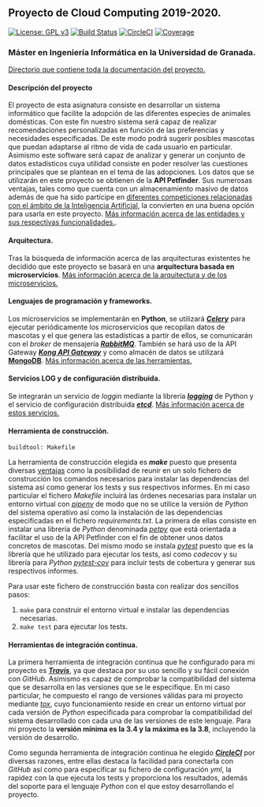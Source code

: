 ## Proyecto de Cloud Computing 2019-2020.

[![License: GPL v3](https://img.shields.io/badge/License-GPLv3-blue.svg)](https://www.gnu.org/licenses/gpl-3.0)
[![Build Status](https://travis-ci.org/lidiasm/ProyectoCC.svg?branch=master)](https://travis-ci.org/lidiasm/ProyectoCC/)
[![CircleCI](https://circleci.com/gh/lidiasm/ProyectoCC/tree/master.svg?style=svg)](https://circleci.com/gh/lidiasm/ProyectoCC/tree/master)
[![Coverage](https://codecov.io/gh/lidiasm/ProyectoCC/branch/master/graphs/badge.svg)](https://codecov.io/gh/lidiasm/ProyectoCC)

### Máster en Ingeniería Informática en la Universidad de Granada.

[Directorio que contiene toda la documentación del proyecto.](https://github.com/lidiasm/ProyectoCC/tree/master/docs)

#### Descripción del proyecto

El proyecto de esta asignatura consiste en desarrollar un sistema informático que facilite la adopción de las diferentes especies de animales domésticas. Con este fin nuestro sistema será capaz de realizar recomendaciones personalizadas en función de las preferencias y necesidades especificadas. De este modo podrá sugerir posibles mascotas que puedan adaptarse al ritmo de vida de cada usuario en particular. Asimismo este software será capaz de analizar y generar un conjunto de datos estadísticos cuya utilidad consiste en poder resolver las cuestiones principales que se plantean en el tema de las adopciones. 
Los datos que se utilizarán en este proyecto se obtienen de la **API Petfinder**. Sus numerosas ventajas, tales como que cuenta con un almacenamiento masivo de datos además de que ha sido partícipe en [diferentes competiciones relacionadas con el ámbito de la Inteligencia Artificial](https://www.linkedin.com/pulse/kaggle-competition-multi-class-classification-image-alexandra), la convierten en una buena opción para usarla en este proyecto.
[Más información acerca de las entidades y sus respectivas funcionalidades.](https://github.com/lidiasm/ProyectoCC/blob/master/docs/entidades.md).

#### Arquitectura.

Tras la búsqueda de información acerca de las arquitecturas existentes he decidido que este proyecto se basará en una **arquitectura basada en microservicios**. [Más información acerca de la arquitectura y de los microservicios.](https://github.com/lidiasm/ProyectoCC/blob/master/docs/ampliacion_microservicios.md)

#### Lenguajes de programación y frameworks.

Los microservicios se implementarán en **Python**, se utilizará [***Celery***](http://www.celeryproject.org/) para ejecutar periódicamente los microservicios que recopilan datos de mascotas y el que genera las estadísticas a partir de ellos, se comunicarán con el *broker* de mensajería [***RabbitMQ***](https://www.rabbitmq.com/). También se hará uso de la API Gateway [***Kong API Gateway***](https://konghq.com/solutions/gateway/) y como almacén de datos se utilizará **[MongoDB](https://dzone.com/articles/comparing-mongodb-amp-mysql)**. [Más información acerca de las herramientas.](https://github.com/lidiasm/ProyectoCC/blob/master/docs/lenguajes_y_herramientas.md)

#### Servicios LOG y de configuración distribuida.

Se integrarán un servicio de *loggin* mediante la librería [***logging***](https://www.ionos.es/digitalguide/paginas-web/desarrollo-web/logging-de-python/) de Python y el servicio de configuración distribuida [***etcd***](https://etcd.io/). [Más información acerca de estos servicios.](https://github.com/lidiasm/ProyectoCC/blob/master/docs/servicios.md)

#### Herramienta de construcción.

    buildtool: Makefile

La herramienta de construcción elegida es ***make*** puesto que presenta diversas [ventajas](http://www.chuidiang.org/clinux/herramientas/makefile.php) como la posibilidad de reunir en un solo fichero de construcción los comandos necesarios para instalar las dependencias del sistema así como generar los tests y sus respectivos informes. En mi caso particular el fichero *Makefile* incluirá las órdenes necesarias para instalar un entorno virtual con [*pipenv*](https://pipenv-fork.readthedocs.io/en/latest/) de modo que no se utilice la versión de *Python* del sistema operativo así como la instalación de las dependencias especificadas en el fichero *requirements.txt*. La primera de ellas consiste en instalar una librería de *Python* denominada [*petpy*](https://pypi.org/project/petpy/) que está orientada a facilitar el uso de la API Petfinder con el fin de obtener unos datos concretos de mascotas. Del mismo modo se instala [*pytest*](https://docs.pytest.org/en/latest/) puesto que es la librería que he utilizado para ejecutar los tests, así como *codecov* y su librería para *Python* [*pytest-cov*](https://pypi.org/project/pytest-cov/) para incluir tests de cobertura y generar sus respectivos informes.

Para usar este fichero de construcción basta con realizar dos sencillos pasos:

1. `make` para construir el entorno virtual e instalar las dependencias necesarias.
2. `make test` para ejecutar los tests.

#### Herramientas de integración continua.

La primera herramienta de integración continua que he configurado para mi proyecto es [***Travis***](https://docs.travis-ci.com/), ya que destaca por su uso sencillo y su fácil conexión con *GitHub*. Asimismo es capaz de comprobar la compatibilidad del sistema que se desarrolla en las versiones que se le especifique. En mi caso particular, he compuesto el rango de versiones válidas para mi proyecto mediante [*tox*](https://pypi.org/project/tox/), cuyo funcionamiento reside en crear un entorno virtual por cada versión de *Python* especificada para comprobar la compatibilidad del sistema desarrollado con cada una de las versiones de este lenguaje. Para mi proyecto la **versión mínima es la 3.4 y la máxima es la 3.8**, incluyendo la versión de desarrollo.

Como segunda herramienta de integración continua he elegido [***CircleCI***](https://circleci.com/) por diversas razones, entre ellas destaca la facilidad para conectarla con *GitHub* así como para especificar su fichero de configuración *yml*, la rapidez con la que ejecuta los tests y proporciona los resultados, además del soporte para el lenguaje *Python* con el que estoy desarrollando el proyecto.  